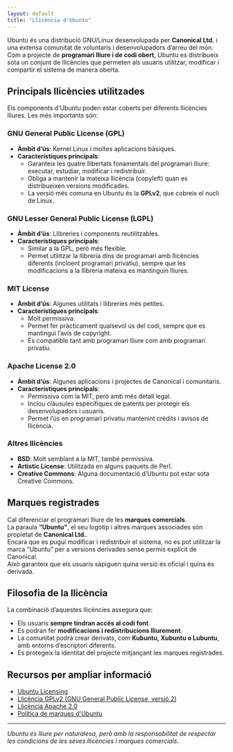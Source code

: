 ```yaml
---
layout: default
title: "Llicència d'Ubuntu"
---
```


Ubuntu és una distribució GNU/Linux desenvolupada per **Canonical Ltd.** i una extensa comunitat de voluntaris i desenvolupadors d’arreu del món.  
Com a projecte de **programari lliure i de codi obert**, Ubuntu es distribueix sota un conjunt de llicències que permeten als usuaris utilitzar, 
modificar i compartir el sistema de manera oberta.

## Principals llicències utilitzades

Els components d’Ubuntu poden estar coberts per diferents llicències lliures. Les més importants són:

### GNU General Public License (GPL)
- **Àmbit d’ús**: Kernel Linux i moltes aplicacions bàsiques.  
- **Característiques principals**:
  - Garanteix les quatre llibertats fonamentals del programari lliure: executar, estudiar, modificar i redistribuir.  
  - Obliga a mantenir la mateixa llicència (copyleft) quan es distribueixen versions modificades.  
  - La versió més comuna en Ubuntu és la **GPLv2**, que cobreix el nucli de Linux.  

### GNU Lesser General Public License (LGPL)
- **Àmbit d’ús**: Llibreries i components reutilitzables.  
- **Característiques principals**:
  - Similar a la GPL, però més flexible.  
  - Permet utilitzar la llibreria dins de programari amb llicències diferents (incloent programari privatiu), sempre que les modificacions a la
    llibreria mateixa es mantinguin lliures.  

### MIT License
- **Àmbit d’ús**: Algunes utilitats i llibreries més petites.  
- **Característiques principals**:
  - Molt permissiva.  
  - Permet fer pràcticament qualsevol ús del codi, sempre que es mantingui l’avís de copyright.  
  - És compatible tant amb programari lliure com amb programari privatiu.  

### Apache License 2.0
- **Àmbit d’ús**: Algunes aplicacions i projectes de Canonical i comunitaris.  
- **Característiques principals**:
  - Permissiva com la MIT, però amb més detall legal.  
  - Inclou clàusules específiques de patents per protegir els desenvolupadors i usuaris.  
  - Permet l’ús en programari privatiu mantenint crèdits i avisos de llicència.  

### Altres llicències
- **BSD**: Molt semblant a la MIT, també permissiva.  
- **Artistic License**: Utilitzada en alguns paquets de Perl.  
- **Creative Commons**: Alguna documentació d’Ubuntu pot estar sota Creative Commons.

## Marques registrades

Cal diferenciar el programari lliure de les **marques comercials**.  
La paraula **“Ubuntu”**, el seu logotip i altres marques associades són propietat de **Canonical Ltd.**.  
Encara que es pugui modificar i redistribuir el sistema, no es pot utilitzar la marca “Ubuntu” per a versions derivades sense permís explícit de Canonical.  
Això garanteix que els usuaris sàpiguen quina versió és oficial i quina és derivada.

## Filosofia de la llicència

La combinació d’aquestes llicències assegura que:
- Els usuaris **sempre tindran accés al codi font**.  
- Es podran fer **modificacions i redistribucions lliurement**.  
- La comunitat podrà crear derivats, com **Kubuntu, Xubuntu o Lubuntu**, amb entorns d’escriptori diferents.  
- Es protegeix la identitat del projecte mitjançant les marques registrades.  

## Recursos per ampliar informació

- [Ubuntu Licensing](https://ubuntu.com/licensing)  
- [Llicència GPLv2 (GNU General Public License, versió 2)](https://www.gnu.org/licenses/old-licenses/gpl-2.0.html)  
- [Llicència Apache 2.0](https://www.apache.org/licenses/LICENSE-2.0)  
- [Política de marques d'Ubuntu](https://ubuntu.com/legal/terms-and-policies/intellectual-property-policy)

---

*Ubuntu és lliure per naturalesa, però amb la responsabilitat de respectar les condicions de les seves llicències i marques comercials.*
